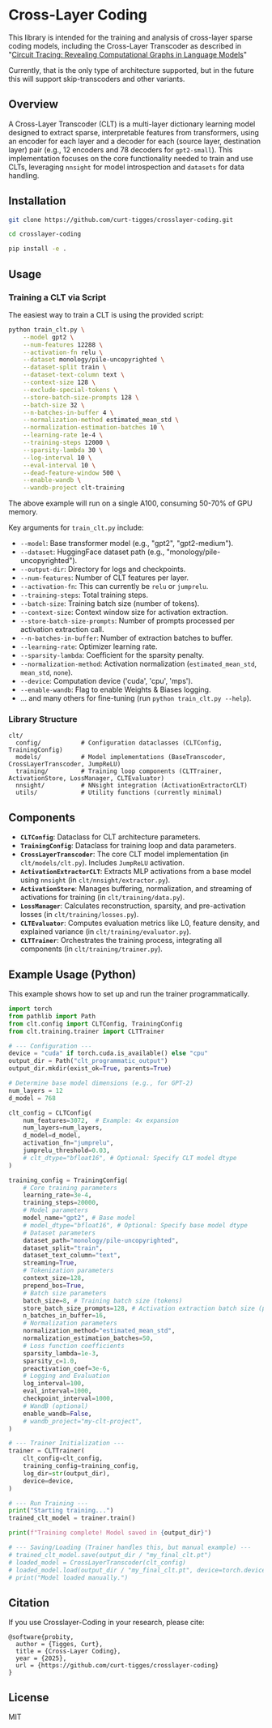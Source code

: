 # Cross-Layer Coding

This library is intended for the training and analysis of cross-layer sparse coding models, including the Cross-Layer Transcoder as described in "[Circuit Tracing: Revealing Computational Graphs in Language Models](https://transformer-circuits.pub/2025/attribution-graphs/methods.html)"

Currently, that is the only type of architecture supported, but in the future this will support skip-transcoders and other variants.

## Overview

A Cross-Layer Transcoder (CLT) is a multi-layer dictionary learning model designed to extract sparse, interpretable features from transformers, using an encoder for each layer and a decoder for each (source layer, destination layer) pair (e.g., 12 encoders and 78 decoders for `gpt2-small`). This implementation focuses on the core functionality needed to train and use CLTs, leveraging `nnsight` for model introspection and `datasets` for data handling.

## Installation

```bash
git clone https://github.com/curt-tigges/crosslayer-coding.git

cd crosslayer-coding

pip install -e .
```

## Usage

### Training a CLT via Script

The easiest way to train a CLT is using the provided script:

```bash
python train_clt.py \
    --model gpt2 \
    --num-features 12288 \
    --activation-fn relu \
    --dataset monology/pile-uncopyrighted \
    --dataset-split train \
    --dataset-text-column text \
    --context-size 128 \
    --exclude-special-tokens \
    --store-batch-size-prompts 128 \
    --batch-size 32 \
    --n-batches-in-buffer 4 \
    --normalization-method estimated_mean_std \
    --normalization-estimation-batches 10 \
    --learning-rate 1e-4 \
    --training-steps 12000 \
    --sparsity-lambda 30 \
    --log-interval 10 \
    --eval-interval 10 \
    --dead-feature-window 500 \
    --enable-wandb \
    --wandb-project clt-training
```

The above example will run on a single A100, consuming 50-70% of GPU memory.

Key arguments for `train_clt.py` include:
- `--model`: Base transformer model (e.g., "gpt2", "gpt2-medium").
- `--dataset`: HuggingFace dataset path (e.g., "monology/pile-uncopyrighted").
- `--output-dir`: Directory for logs and checkpoints.
- `--num-features`: Number of CLT features per layer.
- `--activation-fn`: This can currently be `relu` or `jumprelu`.
- `--training-steps`: Total training steps.
- `--batch-size`: Training batch size (number of tokens).
- `--context-size`: Context window size for activation extraction.
- `--store-batch-size-prompts`: Number of prompts processed per activation extraction call.
- `--n-batches-in-buffer`: Number of extraction batches to buffer.
- `--learning-rate`: Optimizer learning rate.
- `--sparsity-lambda`: Coefficient for the sparsity penalty.
- `--normalization-method`: Activation normalization (`estimated_mean_std`, `mean_std`, `none`).
- `--device`: Computation device ('cuda', 'cpu', 'mps').
- `--enable-wandb`: Flag to enable Weights & Biases logging.
- ... and many others for fine-tuning (run `python train_clt.py --help`).

### Library Structure

```
clt/
  config/           # Configuration dataclasses (CLTConfig, TrainingConfig)
  models/           # Model implementations (BaseTranscoder, CrossLayerTranscoder, JumpReLU)
  training/         # Training loop components (CLTTrainer, ActivationStore, LossManager, CLTEvaluator)
  nnsight/          # NNsight integration (ActivationExtractorCLT)
  utils/            # Utility functions (currently minimal)
```

## Components

- **`CLTConfig`**: Dataclass for CLT architecture parameters.
- **`TrainingConfig`**: Dataclass for training loop and data parameters.
- **`CrossLayerTranscoder`**: The core CLT model implementation (in `clt/models/clt.py`). Includes `JumpReLU` activation.
- **`ActivationExtractorCLT`**: Extracts MLP activations from a base model using `nnsight` (in `clt/nnsight/extractor.py`).
- **`ActivationStore`**: Manages buffering, normalization, and streaming of activations for training (in `clt/training/data.py`).
- **`LossManager`**: Calculates reconstruction, sparsity, and pre-activation losses (in `clt/training/losses.py`).
- **`CLTEvaluator`**: Computes evaluation metrics like L0, feature density, and explained variance (in `clt/training/evaluator.py`).
- **`CLTTrainer`**: Orchestrates the training process, integrating all components (in `clt/training/trainer.py`).

## Example Usage (Python)

This example shows how to set up and run the trainer programmatically.

```python
import torch
from pathlib import Path
from clt.config import CLTConfig, TrainingConfig
from clt.training.trainer import CLTTrainer

# --- Configuration ---
device = "cuda" if torch.cuda.is_available() else "cpu"
output_dir = Path("clt_programmatic_output")
output_dir.mkdir(exist_ok=True, parents=True)

# Determine base model dimensions (e.g., for GPT-2)
num_layers = 12
d_model = 768

clt_config = CLTConfig(
    num_features=3072,  # Example: 4x expansion
    num_layers=num_layers,
    d_model=d_model,
    activation_fn="jumprelu",
    jumprelu_threshold=0.03,
    # clt_dtype="bfloat16", # Optional: Specify CLT model dtype
)

training_config = TrainingConfig(
    # Core training parameters
    learning_rate=3e-4,
    training_steps=20000,
    # Model parameters
    model_name="gpt2", # Base model
    # model_dtype="bfloat16", # Optional: Specify base model dtype
    # Dataset parameters
    dataset_path="monology/pile-uncopyrighted",
    dataset_split="train",
    dataset_text_column="text",
    streaming=True,
    # Tokenization parameters
    context_size=128,
    prepend_bos=True,
    # Batch size parameters
    batch_size=8, # Training batch size (tokens)
    store_batch_size_prompts=128, # Activation extraction batch size (prompts)
    n_batches_in_buffer=16,
    # Normalization parameters
    normalization_method="estimated_mean_std",
    normalization_estimation_batches=50,
    # Loss function coefficients
    sparsity_lambda=1e-3,
    sparsity_c=1.0,
    preactivation_coef=3e-6,
    # Logging and Evaluation
    log_interval=100,
    eval_interval=1000,
    checkpoint_interval=1000,
    # WandB (optional)
    enable_wandb=False,
    # wandb_project="my-clt-project",
)

# --- Trainer Initialization ---
trainer = CLTTrainer(
    clt_config=clt_config,
    training_config=training_config,
    log_dir=str(output_dir),
    device=device,
)

# --- Run Training ---
print("Starting training...")
trained_clt_model = trainer.train()

print(f"Training complete! Model saved in {output_dir}")

# --- Saving/Loading (Trainer handles this, but manual example) ---
# trained_clt_model.save(output_dir / "my_final_clt.pt")
# loaded_model = CrossLayerTranscoder(clt_config)
# loaded_model.load(output_dir / "my_final_clt.pt", device=torch.device(device))
# print("Model loaded manually.")
```

## Citation
If you use Crosslayer-Coding in your research, please cite:

```
@software{probity,
  author = {Tigges, Curt},
  title = {Cross-Layer Coding},
  year = {2025},
  url = {https://github.com/curt-tigges/crosslayer-coding}
}
```

## License

MIT